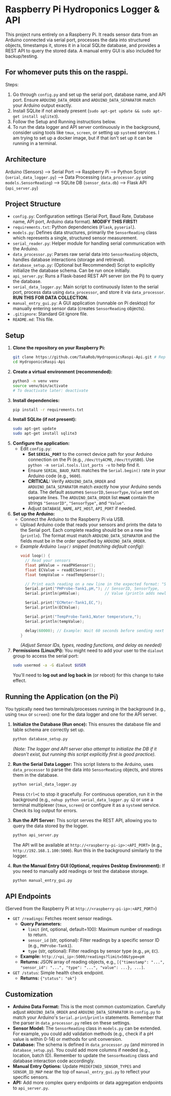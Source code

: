 # Raspberry Pi Hydroponics Logger & API

This project runs entirely on a Raspberry Pi. It reads sensor data from an Arduino connected via serial port, processes the data into structured objects, timestamps it, stores it in a local SQLite database, and provides a REST API to query the stored data. A manual entry GUI is also included for backup/testing.

## For whomever puts this on the rasppi.
Steps:
1. Go through `config.py` and set up the serial port, database name, and API port. Ensure `ARDUINO_DATA_ORDER` and `ARDUINO_DATA_SEPARATOR` match your Arduino output exactly.
2. Install SQLite if not already present (`sudo apt-get update && sudo apt-get install sqlite3`).
3. Follow the Setup and Running instructions below.
4. To run the data logger and API server continuously in the background, consider using tools like `tmux`, `screen`, or setting up `systemd` services. I am trying to set up a docker image, but if that isn't set up it can be running in a terminal.

## Architecture

Arduino (Sensors) --> Serial Port --> Raspberry Pi --> Python Script (`serial_data_logger.py`) --> Data Processing (`data_processor.py` using `models.SensorReading`) --> SQLite DB (`sensor_data.db`) --> Flask API (`api_server.py`)

## Project Structure

-   `config.py`: Configuration settings (Serial Port, Baud Rate, Database name, API port, Arduino data format). **MODIFY THIS FIRST!**
-   `requirements.txt`: Python dependencies (`Flask`, `pyserial`).
-   `models.py`: Defines data structures, primarily the `SensorReading` class which represents a single, structured sensor measurement.
-   `serial_reader.py`: Helper module for handling serial communication with the Arduino.
-   `data_processor.py`: Parses raw serial data into `SensorReading` objects, handles database interactions (storage and retrieval).
-   `database_setup.py`: (Optional but Recommended) Script to explicitly initialize the database schema. Can be run once initially.
-   `api_server.py`: Runs a Flask-based REST API server (on the Pi) to query the database.
-   `serial_data_logger.py`: Main script to continuously listen to the serial port, process data using `data_processor`, and store it via `data_processor`. **RUN THIS FOR DATA COLLECTION.**
-   `manual_entry_gui.py`: A GUI application (runnable on Pi desktop) for manually entering sensor data (creates `SensorReading` objects).
-   `.gitignore`: Standard Git ignore file.
-   `README.md`: This file.

## Setup

1.  **Clone the repository on your Raspberry Pi:**
    ```bash
    git clone https://github.com/TakaRob/HydroponicsRaspi-Api.git # Replace with your actual repo URL if different
    cd HydroponicsRaspi-Api
    ```
2.  **Create a virtual environment (recommended):**
    ```bash
    python3 -m venv venv
    source venv/bin/activate
    # To deactivate later: deactivate
    ```
3.  **Install dependencies:**
    ```bash
    pip install -r requirements.txt
    ```
4.  **Install SQLite (if not present):**
    ```bash
    sudo apt-get update
    sudo apt-get install sqlite3
    ```
5.  **Configure the application:**
    -   Edit `config.py`:
        -   **Set `SERIAL_PORT`** to the correct device path for your Arduino connection on the Pi (e.g., `/dev/ttyACM0`, `/dev/ttyUSB0`). Use `python -m serial.tools.list_ports -v` to help find it.
        -   Ensure `SERIAL_BAUD_RATE` matches the `Serial.begin()` rate in your Arduino code (e.g., `9600`).
        -   **CRITICAL:** Verify `ARDUINO_DATA_ORDER` and `ARDUINO_DATA_SEPARATOR` match *exactly* how your Arduino sends data. The default assumes `SensorID,SensorType,Value` sent on separate lines. The `ARDUINO_DATA_ORDER` list **must** contain the strings `"SensorID"`, `"SensorType"`, and `"Value"`.
        -   Adjust `DATABASE_NAME`, `API_HOST`, `API_PORT` if needed.
6.  **Set up the Arduino:**
    -   Connect the Arduino to the Raspberry Pi via USB.
    -   Upload Arduino code that reads your sensors and prints the data to the Serial port. Each complete reading should be on a new line (`println`). The format must match `ARDUINO_DATA_SEPARATOR` and the fields must be in the order specified by `ARDUINO_DATA_ORDER`.
    -   *Example Arduino `loop()` snippet (matching default config):*
        ```c++
        void loop() {
          // Read your sensors
          float pHValue = readPHSensor();
          float ECValue = readECSensor();
          float tempValue = readTempSensor();

          // Print each reading on a new line in the expected format: "SensorID,SensorType,Value"
          Serial.print("PHProbe-Tank1,pH,"); // SensorID, SensorType,
          Serial.println(pHValue);           // Value (println adds newline)

          Serial.print("ECMeter-Tank1,EC,");
          Serial.println(ECValue);

          Serial.print("TempProbe-Tank1,Water temperature,");
          Serial.println(tempValue);

          delay(60000); // Example: Wait 60 seconds before sending next batch
        }
        ```
        *(Adjust Sensor IDs, types, reading functions, and delay as needed)*
7.  **Permissions (Linux/Pi):** You might need to add your user to the `dialout` group to access the serial port:
    ```bash
    sudo usermod -a -G dialout $USER
    ```
    You'll need to **log out and log back in** (or reboot) for this change to take effect.

## Running the Application (on the Pi)

You typically need two terminals/processes running in the background (e.g., using `tmux` or `screen`): one for the data logger and one for the API server.

1.  **Initialize the Database (Run once):**
    This ensures the database file and table schema are correctly set up.
    ```bash
    python database_setup.py
    ```
    *(Note: The logger and API server also attempt to initialize the DB if it doesn't exist, but running this script explicitly first is good practice).*

2.  **Run the Serial Data Logger:**
    This script listens to the Arduino, uses `data_processor` to parse the data into `SensorReading` objects, and stores them in the database.
    ```bash
    python serial_data_logger.py
    ```
    Press `Ctrl+C` to stop it gracefully. For continuous operation, run it in the background (e.g., `nohup python serial_data_logger.py &`) or use a terminal multiplexer (`tmux`, `screen`) or configure it as a `systemd` service. Check its log output for errors.

3.  **Run the API Server:**
    This script serves the REST API, allowing you to query the data stored by the logger.
    ```bash
    python api_server.py
    ```
    The API will be available at `http://<raspberry-pi-ip>:<API_PORT>` (e.g., `http://192.168.1.100:5000`). Run this in the background similarly to the logger.

4.  **Run the Manual Entry GUI (Optional, requires Desktop Environment):**
    If you need to manually add readings or test the database storage.
    ```bash
    python manual_entry_gui.py
    ```

## API Endpoints

(Served from the Raspberry Pi at `http://<raspberry-pi-ip>:<API_PORT>`)

-   `GET /readings`: Fetches recent sensor readings.
    -   **Query Parameters:**
        -   `limit` (int, optional, default=100): Maximum number of readings to return.
        -   `sensor_id` (str, optional): Filter readings by a specific sensor ID (e.g., `PHProbe-Tank1`).
        -   `type` (str, optional): Filter readings by sensor type (e.g., `pH`, `EC`).
    -   **Example:** `http://<pi_ip>:5000/readings?limit=50&type=pH`
    -   **Returns:** JSON array of reading objects, e.g., `[{"timestamp": "...", "sensor_id": "...", "type": "...", "value": ...}, ...]`.
-   `GET /status`: Simple health check endpoint.
    -   **Returns:** `{"status": "ok"}`

## Customization

-   **Arduino Data Format:** This is the most common customization. Carefully adjust `ARDUINO_DATA_ORDER` and `ARDUINO_DATA_SEPARATOR` in `config.py` to match your Arduino's `Serial.print`/`println` statements. Remember that the parser in `data_processor.py` relies on these settings.
-   **Sensor Model:** The `SensorReading` class in `models.py` can be extended. For example, you could add validation methods (e.g., check if a pH value is within 0-14) or methods for unit conversion.
-   **Database:** The schema is defined in `data_processor.py` (and mirrored in `database_setup.py`). You could add more columns if needed (e.g., location, batch ID). Remember to update the `SensorReading` class and database interaction code accordingly.
-   **Manual Entry Options:** Update `PREDEFINED_SENSOR_TYPES` and `SENSOR_ID_MAP` near the top of `manual_entry_gui.py` to reflect your specific sensors.
-   **API:** Add more complex query endpoints or data aggregation endpoints to `api_server.py`.